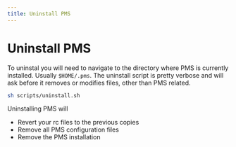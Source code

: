 ```yaml
---
title: Uninstall PMS
---
```


# Uninstall PMS

To uninstal you will need to navigate to the directory where PMS is currently
installed. Usually `$HOME/.pms`. The uninstall script is pretty verbose and will
ask before it removes or modifies files, other than PMS related.

```sh
sh scripts/uninstall.sh
```

Uninstalling PMS will

* Revert your rc files to the previous copies
* Remove all PMS configuration files
* Remove the PMS installation
